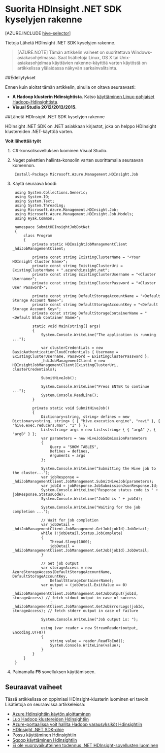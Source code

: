 <properties
    pageTitle="Suorita rakenteen kyselyjen HDInsight .NET SDK | Microsoft Azure"
    description="Lue, miten voit lähettää Hadoop työt Azure Hdinsightiin Hadoop HDInsight .NET SDK: N avulla."
    editor="cgronlun"
    manager="jhubbard"
    services="hdinsight"
    documentationCenter=""
    tags="azure-portal"
    authors="mumian"/>

<tags
    ms.service="hdinsight"
    ms.workload="big-data"
    ms.tgt_pltfrm="na"
    ms.devlang="na"
    ms.topic="article"
   ms.date="09/14/2016"
    ms.author="jgao"/>

# <a name="run-hive-queries-using-hdinsight-net-sdk"></a>Suorita HDInsight .NET SDK kyselyjen rakenne

[AZURE.INCLUDE [hive-selector](../../includes/hdinsight-selector-use-hive.md)]


Tietoja Lähetä HDInsight .NET SDK kyselyjen rakenne.

> [AZURE.NOTE] Tämän artikkelin vaiheet on suoritettava Windows-asiakasohjelmassa. Saat lisätietoja Linux, OS X tai Unix-asiakasohjelmaa käyttävien rakenne-käyttöä varten käytöstä on artikkelissa ylälaidassa näkyvän sarkainvalitsinta.

##<a name="prerequisites"></a>Edellytykset

Ennen kuin aloitat tämän artikkelin, sinulla on oltava seuraavasti:

- **A Hadoop klusterin Hdinsightista**. Katso [käyttäminen Linux-pohjaiset Hadoop-Hdinsightista](hdinsight-use-sqoop.md#create-cluster-and-sql-database).
- **Visual Studio 2012/2013/2015**.

##<a name="submit-hive-queries-using-hdinsight-net-sdk"></a>Lähetä HDInsight .NET SDK kyselyjen rakenne

HDInsight .NET SDK on .NET asiakkaan kirjastot, joka on helppo HDInsight klustereiden .NET-käyttöä varten. 

**Voit lähettää työt**

1. C#-konsolisovelluksen luominen Visual Studio.
2. Nuget pakettien hallinta-konsolin varten suorittamalla seuraavan komennon.

        Install-Package Microsoft.Azure.Management.HDInsight.Job

2. Käytä seuraava koodi:

        using System.Collections.Generic;
        using System.IO;
        using System.Text;
        using System.Threading;
        using Microsoft.Azure.Management.HDInsight.Job;
        using Microsoft.Azure.Management.HDInsight.Job.Models;
        using Hyak.Common;

        namespace SubmitHDInsightJobDotNet
        {
            class Program
            {
                private static HDInsightJobManagementClient _hdiJobManagementClient;

                private const string ExistingClusterName = "<Your HDInsight Cluster Name>";
                private const string ExistingClusterUri = ExistingClusterName + ".azurehdinsight.net";
                private const string ExistingClusterUsername = "<Cluster Username>";
                private const string ExistingClusterPassword = "<Cluster User Password>";

                private const string DefaultStorageAccountName = "<Default Storage Account Name>";
                private const string DefaultStorageAccountKey = "<Default Storage Account Key>";
                private const string DefaultStorageContainerName = "<Default Blob Container Name>";

                static void Main(string[] args)
                {
                    System.Console.WriteLine("The application is running ...");

                    var clusterCredentials = new BasicAuthenticationCloudCredentials { Username = ExistingClusterUsername, Password = ExistingClusterPassword };
                    _hdiJobManagementClient = new HDInsightJobManagementClient(ExistingClusterUri, clusterCredentials);

                    SubmitHiveJob();

                    System.Console.WriteLine("Press ENTER to continue ...");
                    System.Console.ReadLine();
                }

                private static void SubmitHiveJob()
                {
                    Dictionary<string, string> defines = new Dictionary<string, string> { { "hive.execution.engine", "ravi" }, { "hive.exec.reducers.max", "1" } };
                    List<string> args = new List<string> { { "argA" }, { "argB" } };
                    var parameters = new HiveJobSubmissionParameters
                    {
                        Query = "SHOW TABLES",
                        Defines = defines,
                        Arguments = args
                    };

                    System.Console.WriteLine("Submitting the Hive job to the cluster...");
                    var jobResponse = _hdiJobManagementClient.JobManagement.SubmitHiveJob(parameters);
                    var jobId = jobResponse.JobSubmissionJsonResponse.Id;
                    System.Console.WriteLine("Response status code is " + jobResponse.StatusCode);
                    System.Console.WriteLine("JobId is " + jobId);

                    System.Console.WriteLine("Waiting for the job completion ...");

                    // Wait for job completion
                    var jobDetail = _hdiJobManagementClient.JobManagement.GetJob(jobId).JobDetail;
                    while (!jobDetail.Status.JobComplete)
                    {
                        Thread.Sleep(1000);
                        jobDetail = _hdiJobManagementClient.JobManagement.GetJob(jobId).JobDetail;
                    }

                    // Get job output
                    var storageAccess = new AzureStorageAccess(DefaultStorageAccountName, DefaultStorageAccountKey,
                        DefaultStorageContainerName);
                    var output = (jobDetail.ExitValue == 0)
                        ? _hdiJobManagementClient.JobManagement.GetJobOutput(jobId, storageAccess) // fetch stdout output in case of success
                        : _hdiJobManagementClient.JobManagement.GetJobErrorLogs(jobId, storageAccess); // fetch stderr output in case of failure

                    System.Console.WriteLine("Job output is: ");

                    using (var reader = new StreamReader(output, Encoding.UTF8))
                    {
                        string value = reader.ReadToEnd();
                        System.Console.WriteLine(value);
                    }
                }
            }
        }

5. Painamalla **F5** sovelluksen käyttämiseen.


## <a name="next-steps"></a>Seuraavat vaiheet

Tässä artikkelissa on oppimiasi HDInsight-klusterin luominen eri tavoin. Lisätietoja on seuraavissa artikkeleissa:

* [Azure Hdinsightiin käytön aloittaminen][hdinsight-get-started]
* [Luo Hadoop klustereiden Hdinsightiin][hdinsight-provision]
* [Azure-portaalissa voit hallita Hadoop varausyksiköt Hdinsightiin](hdinsight-administer-use-management-portal.md)
* [HDInsight .NET SDK-ohje](https://msdn.microsoft.com/library/mt271028.aspx)
* [Possu käyttäminen Hdinsightiin](hdinsight-use-pig.md)
* [Sqoop käyttäminen Hdinsightiin](hdinsight-use-sqoop-mac-linux.md)
* [Ei ole vuorovaikutteinen todennus .NET HDInsight-sovellusten luominen](hdinsight-create-non-interactive-authentication-dotnet-applications.md)


[hdinsight-provision]: hdinsight-provision-clusters.md
[hdinsight-get-started]: hdinsight-hadoop-linux-tutorial-get-started.md


